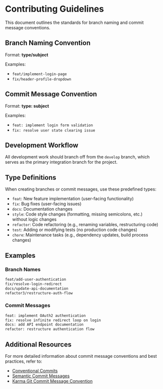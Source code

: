 # Contributing Guidelines

This document outlines the standards for branch naming and commit message conventions.

## Branch Naming Convention

Format: **type/subject**

Examples:

- `feat/implement-login-page`
- `fix/header-profile-dropdown`

## Commit Message Convention

Format: **type: subject**

Examples:

- `feat: implement login form validation`
- `fix: resolve user state clearing issue`

## Development Workflow

All development work should branch off from the `develop` branch, which serves as the primary integration branch for the project.

## Type Definitions

When creating branches or commit messages, use these predefined types:

- `feat`: New feature implementation (user-facing functionality)
- `fix`: Bug fixes (user-facing issues)
- `docs`: Documentation changes
- `style`: Code style changes (formatting, missing semicolons, etc.) without logic changes
- `refactor`: Code refactoring (e.g., renaming variables, restructuring code)
- `test`: Adding or modifying tests (no production code changes)
- `chore`: Maintenance tasks (e.g., dependency updates, build process changes)

## Examples

### Branch Names

```bash
feat/add-user-authentication
fix/resolve-login-redirect
docs/update-api-documentation
refactor3/restructure-auth-flow
```

### Commit Messages

```bash
feat: implement OAuth2 authentication
fix: resolve infinite redirect loop on login
docs: add API endpoint documentation
refactor: restructure authentication flow
```

## Additional Resources

For more detailed information about commit message conventions and best practices, refer to:

- [Conventional Commits](https://www.conventionalcommits.org/)
- [Semantic Commit Messages](https://seesparkbox.com/foundry/semantic_commit_messages)
- [Karma Git Commit Message Convention](http://karma-runner.github.io/1.0/dev/git-commit-msg.html)
